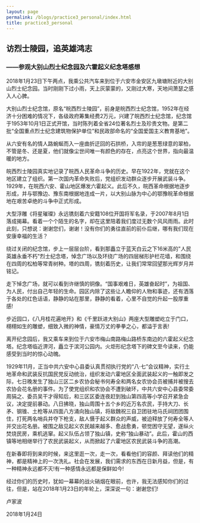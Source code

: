 ```yaml
---
layout: page
permalink: /blogs/practice3_personal/index.html
title: practice3_personal
---
```




 ## 访烈士陵园，追英雄鸿志

### ——参观大别山烈士纪念园及六霍起义纪念塔感想

2018年1月23日下午两点，我乘公共汽车来到位于六安市金安区九墩塘附近的大别山烈士纪念园。当时刚刚下过小雨，天上灰蒙蒙的，又刚过大寒，天地间萧瑟之感入人心脾。

大别山烈士纪念馆，原名“皖西烈士陵园”，前身是皖西烈士纪念馆，1952年在经济十分困难的情况下，各级政府筹集经费2万元，兴建了皖西烈士纪念馆，纪念馆于1953年10月1日正式开馆，当时陈列着全省24位著名烈士及珍贵文物。是第二批“全国重点烈士纪念建筑物保护单位”和民政部命名的“全国爱国主义教育基地”。

从六安有名的情人路蜿蜒而入一座曲折迂回的石拱桥，入帘的是葱葱绿意的翠柏，不管是冬、还是夏，他们就像尘世间唯一有颜色的存在，点亮这个世界，指向最温暖的地方。

皖西烈士陵园真实地记录了皖西人民革命斗争的历史。早在1922年，党就在这个地区建立了组织。第一次国内革命失败后，党组织发动群众逐步开展武装斗争。1929年，在皖西六安、霍山地区爆发六霍起义。此后不久，皖西革命根据地逐步形成，并与鄂豫边、豫东南根据地连成一片，以大别山脉为中心的鄂豫皖革命根据地在艰苦卓绝的斗争中正式形成。

大型浮雕《将星璀璨》永远镌刻着六安籍108位开国将军名录，于2007年8月1日落成揭幕。看着一个个陌生的名字，却在这里陪着我们度过无数个风风雨雨。此时此刻，只想说：谢谢您们，谢谢！没有你们的勇往直前的前仆后继，哪有我们现在安康幸福的生活？

绕过关闭的纪念馆，步上一层层台阶，看到那矗立于蓝天白云之下16米高的"人民英雄永垂不朽"烈士纪念塔，悼念广场以及环绕广场的四层梯形护栏花墙，和围绕在四周的松柏等常青树种。塔的四周，镌刻着历史，让我们常常回望那光辉岁月并铭记。

走下悼念广场，就可以看到许继慎的铜像。“国事艰难日，英雄奋起时”，为祖国、为人民，付出自己年轻的生命。园区内除了这些让人瞻仰的人物和事迹，还有洒落于各处的红色话语，静静的站在那里，静静的看着，心里不自觉的升起一股厚重感!

步近园口，《八月桂花遍地开》和《千里跃进大别山》两座大型雕塑屹立于门口，栩栩如生的雕塑，细致入微的神情，豪情万丈的拳拳之心，都溢于言表!

离开纪念园后，我又乘车来到位于六安市梅山南路梅山路桥东南边的六霍起义纪念塔。纪念塔临近淠河，矗立于滨河公园内。火炬形纪念塔下的碑文至今读来，仍能感受到当时的惊心动魄。

1929年11月，正当中共六安中心县委认真贯彻执行党的“八·七”会议精神，实行土地革命和武装反抗国民党反动统治，组织发动六霍地区全面武装起义的一触即发之际，七日晚发生了独山三区二乡农协会秘书何寿全和两名女农协会员被捕并被搜去农协会花名册的事件。为了使党组织和农协会不遭到破环，中共六安中心县委常委周狷之、委员吴干才得知后，和三区区委连夜赶到独山第四高等小学召开紧急会议，决定提前暴动。八日拂晓，独山周围十五个乡的近万名农民，手持大刀、长矛、钢锥、土枪等从四面八方涌向独山镇，将敌魏祝三自卫团驻地马氏祠团团围住，打死两名哨兵并夺下枪支，敌人慑于起义群众的声威，被迫释放了何寿全等人并交出花名册。被围之敌见起义农民越来越多、愈战愈勇，顿觉困守无望，遂纵火焚烧民房，乘机逃窜。起义队伍占领了独山镇，史称“独山暴动”。此后，霍山的西镇等地相继举行了农民武装起义，从而掀起了六霍地区农民武装斗争的高潮。

在新春即将到来的时候，来这里逛一次，走一次，看看他们的容颜、拜读他们的精神，都是精神上的一次洗礼。社会在发展，我们需求的东西在日新月益，但是，有一种精神永远都不灭!有一种感情永远都是保鲜如今!

经过你们的历史时，犹如一幕幕的战火硝烟在眼前，也许，我无法感知你们的过往，但是，站在2018年1月23日的年轮上，深深说一句：谢谢您们!

卢家波

2018年1月24日